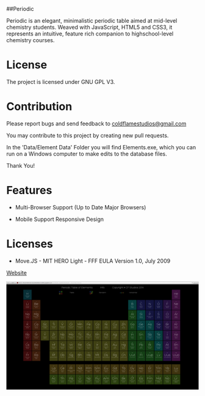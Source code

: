 ##Periodic

Periodic is an elegant, minimalistic periodic table aimed at mid-level chemistry students. Weaved with JavaScript, HTML5 and CSS3, it represents an intuitive, feature rich companion to highschool-level chemistry courses.


# License


The project is licensed under GNU GPL V3. 


# Contribution


Please report bugs and send feedback to coldflamestudios@gmail.com


You may contribute to this project by creating new pull requests. 


In the 'Data/Element Data' Folder you will find Elements.exe, which you can run on a Windows computer to make edits to the database files. 


Thank You!


# Features


- Multi-Browser Support (Up to Date Major Browsers)

- Mobile Support
Responsive Design


# Licenses


- Move.JS - MIT
HERO Light - FFF EULA Version 1.0, July 2009


[Website](http://cfws.github.io/Periodic/)

![Periodic](img/TableHero.png)